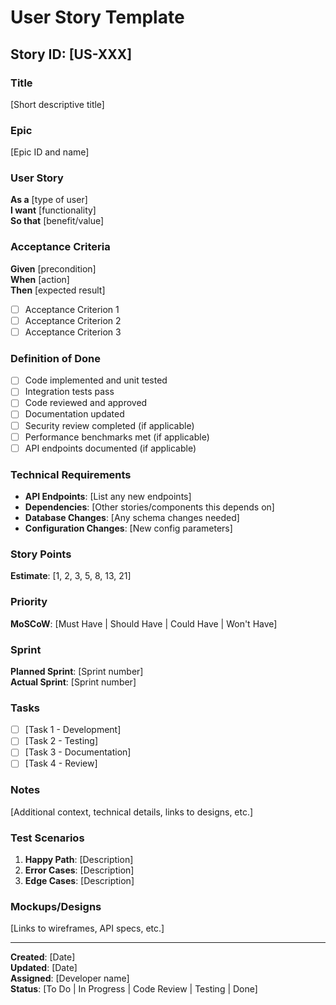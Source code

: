 # User Story Template

## Story ID: [US-XXX]

### Title
[Short descriptive title]

### Epic
[Epic ID and name]

### User Story
**As a** [type of user]  
**I want** [functionality]  
**So that** [benefit/value]

### Acceptance Criteria
**Given** [precondition]  
**When** [action]  
**Then** [expected result]

- [ ] Acceptance Criterion 1
- [ ] Acceptance Criterion 2
- [ ] Acceptance Criterion 3

### Definition of Done
- [ ] Code implemented and unit tested
- [ ] Integration tests pass
- [ ] Code reviewed and approved
- [ ] Documentation updated
- [ ] Security review completed (if applicable)
- [ ] Performance benchmarks met (if applicable)
- [ ] API endpoints documented (if applicable)

### Technical Requirements
- **API Endpoints**: [List any new endpoints]
- **Dependencies**: [Other stories/components this depends on]
- **Database Changes**: [Any schema changes needed]
- **Configuration Changes**: [New config parameters]

### Story Points
**Estimate**: [1, 2, 3, 5, 8, 13, 21]

### Priority
**MoSCoW**: [Must Have | Should Have | Could Have | Won't Have]

### Sprint
**Planned Sprint**: [Sprint number]  
**Actual Sprint**: [Sprint number]

### Tasks
- [ ] [Task 1 - Development]
- [ ] [Task 2 - Testing]
- [ ] [Task 3 - Documentation]
- [ ] [Task 4 - Review]

### Notes
[Additional context, technical details, links to designs, etc.]

### Test Scenarios
1. **Happy Path**: [Description]
2. **Error Cases**: [Description]
3. **Edge Cases**: [Description]

### Mockups/Designs
[Links to wireframes, API specs, etc.]

---

**Created**: [Date]  
**Updated**: [Date]  
**Assigned**: [Developer name]  
**Status**: [To Do | In Progress | Code Review | Testing | Done]